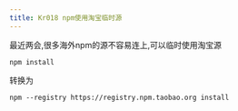```yaml
---
title: Kr018 npm使用淘宝临时源
---
```


最近两会,很多海外npm的源不容易连上,可以临时使用淘宝源

```
npm install
```
转换为
```
npm --registry https://registry.npm.taobao.org install
```


